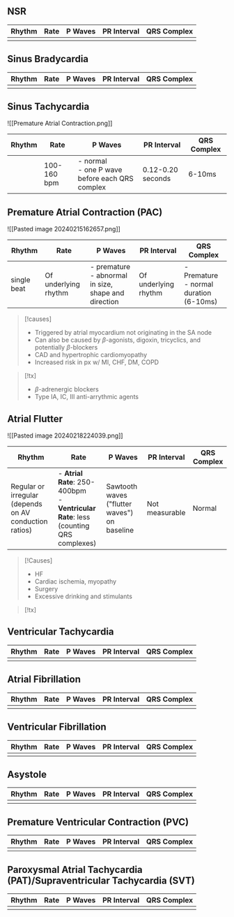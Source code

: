 ## NSR 

| Rhythm | Rate | P Waves | PR Interval | QRS Complex |
| ---- | ---- | ---- | ---- | ---- |
|  |  |  |  |  |

## Sinus Bradycardia

| Rhythm | Rate | P Waves | PR Interval | QRS Complex |
| ---- | ---- | ---- | ---- | ---- |
|  |  |  |  |  |

## Sinus Tachycardia
![[Premature Atrial Contraction.png]]

| Rhythm | Rate | P Waves | PR Interval | QRS Complex |
| ------ | ---- | ------- | ----------- | ----------- |
|        | 100-160 bpm     | - normal <br>- one P wave before each QRS complex        | 0.12-0.20 seconds            | 6-10ms            |
## Premature Atrial Contraction (PAC)
![[Pasted image 20240215162657.png]]

| Rhythm | Rate | P Waves | PR Interval | QRS Complex |
| ---- | ---- | ---- | ---- | ---- |
| single beat | Of underlying rhythm | - premature<br>- abnormal in size, shape and direction | Of underlying rhythm | - Premature<br>- normal duration (6-10ms) |
>[!causes]
>- Triggered by atrial myocardium not originating in the SA node
>- Can also be caused by $\beta$-agonists, digoxin, tricyclics, and potentially $\beta$-blockers
>- CAD and hypertrophic cardiomyopathy
>- Increased risk in px w/ MI, CHF, DM, COPD

>[!tx]
>- $\beta$-adrenergic blockers
>- Type IA, IC, III anti-arrythmic agents
## Atrial Flutter
![[Pasted image 20240218224039.png]]

| Rhythm | Rate | P Waves | PR Interval | QRS Complex |
| ---- | ---- | ---- | ---- | ---- |
| Regular or irregular (depends on AV conduction ratios) | - **Atrial Rate**: 250-400bpm<br>- **Ventricular Rate**: less (counting QRS complexes) | Sawtooth waves ("flutter waves") on baseline | Not measurable | Normal |
>[!Causes]
>- HF
>- Cardiac ischemia, myopathy
>- Surgery
>- Excessive drinking and stimulants

>[!tx]
>
## Ventricular Tachycardia

| Rhythm | Rate | P Waves | PR Interval | QRS Complex |
| ---- | ---- | ---- | ---- | ---- |
|  |  |  |  |  |
## Atrial Fibrillation

| Rhythm | Rate | P Waves | PR Interval | QRS Complex |
| ---- | ---- | ---- | ---- | ---- |
|  |  |  |  |  |
## Ventricular Fibrillation

| Rhythm | Rate | P Waves | PR Interval | QRS Complex |
| ---- | ---- | ---- | ---- | ---- |
|  |  |  |  |  |
## Asystole

| Rhythm | Rate | P Waves | PR Interval | QRS Complex |
| ---- | ---- | ---- | ---- | ---- |
|  |  |  |  |  |
## Premature Ventricular Contraction (PVC)

| Rhythm | Rate | P Waves | PR Interval | QRS Complex |
| ---- | ---- | ---- | ---- | ---- |
|  |  |  |  |  |
## Paroxysmal Atrial Tachycardia (PAT)/Supraventricular Tachycardia (SVT)

| Rhythm | Rate | P Waves | PR Interval | QRS Complex |
| ---- | ---- | ---- | ---- | ---- |
|  |  |  |  |  |
